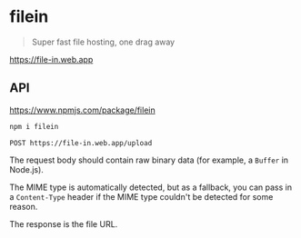 # filein

> Super fast file hosting, one drag away

<https://file-in.web.app>

## API

<https://www.npmjs.com/package/filein>

```bash
npm i filein
```

`POST https://file-in.web.app/upload`

The request body should contain raw binary data (for example, a `Buffer` in Node.js).

The MIME type is automatically detected, but as a fallback,
you can pass in a `Content-Type` header if the MIME type couldn't be detected for some reason.

The response is the file URL.
